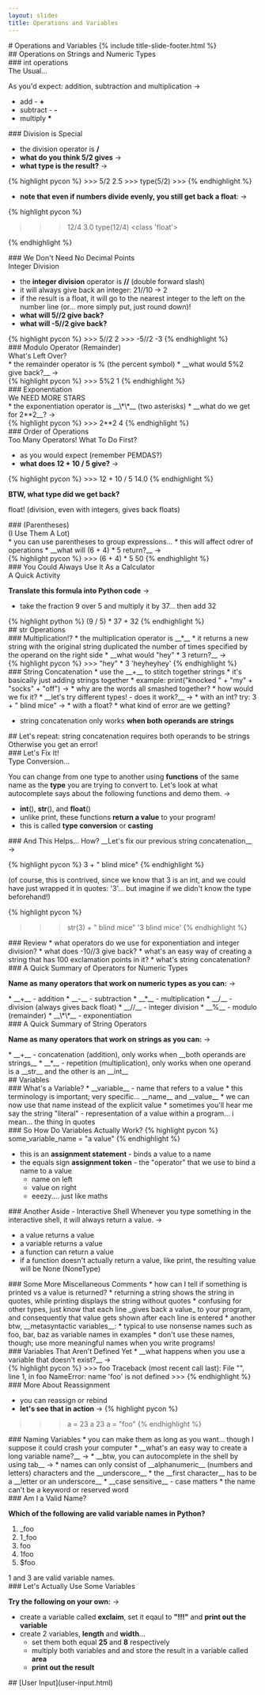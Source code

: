 ```yaml
---
layout: slides
title: Operations and Variables 
---
```

<section markdown="block" class="title-slide">
#  Operations and Variables
{% include title-slide-footer.html %}
</section>

<section markdown="block">
##   Operations on Strings and Numeric Types
</section>

<section markdown="block">
###  int operations 
<aside>The Usual...</aside>

As you'd expect: addition, subtraction and multiplication &rarr;

* add - __+__ 
* subtract - __-__
* multiply __\*__
</section>

<section markdown="block">
###  Division is Special

* the division operator is __/__
* __what do you think 5/2 gives__ &rarr;			
* __what type is the result?__ &rarr;

<div class="incremental" markdown="block">
{% highlight pycon %}
>>> 5/2
2.5
>>> type(5/2)
<class 'float'>
>>> 
{% endhighlight %}

* __note that even if numbers divide evenly, you still get back a float__: &rarr;

{% highlight pycon %}
>>> 12/4
3.0
>>> type(12/4)
<class 'float'>
>>> 
{% endhighlight %}
</div>
</section>

<section markdown="block">
###  We Don't Need No Decimal Points
<aside>Integer Division</aside>

* the __integer division__ operator is __//__ (double forward slash)
* it will always give back an integer: 21//10 &rarr; 2
* if the result is a float, it will go to the nearest integer to the left on the number line (or... more simply put, just round down)!
* __what will 5//2 give back?__
* __what will -5//2 give back?__

<div class="incremental" markdown="block">
{% highlight pycon %}
>>> 5//2
2
>>> -5//2
-3
{% endhighlight %}
</div>
</section>

<section markdown="block">
###  Modulo Operator (Remainder)
<aside>What's Left Over?</aside>
* the remainder operator is % (the percent symbol)
* __what would 5%2 give back?__ &rarr;

<div class="incremental" markdown="block">
{% highlight pycon %}
>>> 5%2
1
{% endhighlight %}
</div>
</section>

<section markdown="block">
###  Exponentiation 
<aside>We NEED MORE STARS</aside>
* the exponentiation operator is __\*\*__ (two asterisks)
* __what do we get for 2**2__? &rarr;

<div class="incremental" markdown="block">
{% highlight pycon %}
>>> 2**2
4
{% endhighlight %}
</div>
</section>

<section markdown="block">
###  Order of Operations
<aside>Too Many Operators!  What To Do First?</aside>

* as you would expect (remember PEMDAS?)
* __what does 12 + 10 / 5  give?__ &rarr;

<div class="incremental" markdown="block">
{% highlight pycon %}
>>> 12 + 10 / 5
14.0
{% endhighlight %}

__BTW, what type did we get back?__

float! (division, even with integers, gives back floats)
</div>
</section>


<section markdown="block">
###  (Parentheses)
<aside>(I Use Them A Lot)</aside>
* you can use parentheses to group expressions...
* this will affect odrer of operations
* __what will (6 + 4) * 5 return?__ &rarr;

<div class="incremental" markdown="block">
{% highlight pycon %}
>>> (6 + 4) * 5
50
{% endhighlight %}
</div>
</section>

<section markdown="block">
###  You Could Always Use It As a Calculator
<aside>A Quick Activity</aside>

__Translate this formula into Python code__ &rarr;

* take the fraction 9 over 5 and multiply it by 37... then add 32

<div class="incremental" markdown="block">
{% highlight python %}
(9 / 5) * 37 + 32
{% endhighlight %}
</div>
</section>

<section markdown="block">
##  str Operations
</section>

<section markdown="block">
###  Multiplication!?
* the multiplication operator is __*__
* it returns a new string with the original string duplicated the number of times specified by the operand on the right side
* __what would "hey" * 3 return?__ &rarr;

<div class="incremental" markdown="block">
{% highlight pycon %}
>>> "hey" * 3
'heyheyhey'
{% endhighlight %}
</div>
</section>

<section markdown="block">
###  String Concatenation
* use the __+__ to stitch together strings
* it's basically just adding strings together
* example: print("knocked " + "my" + "socks" + "off") &rarr;
* why are the words all smashed together? 
* how would we fix it? 
* __let's try different types! - does it work?__ &rarr;
	* with an int? try: 3 + " blind mice" &rarr;
	* with a float?
	* what kind of error are we getting?

<div class="incremental" markdown="block">

* string concatenation only works __when both operands are strings__

</div>

</section>

<section markdown="block">
##  Let's repeat: string concatenation requires both operands to be strings

<aside>Otherwise you get an error!</aside>
</section>

<section markdown="block">
###  Let's Fix It!
<aside>Type Conversion...</aside>

You can change from one type to another using __functions__ of the same name as the __type__ you are trying to convert to.  Let's look at what autocomplete says about the following functions and demo them.  &rarr;

* __int__(), __str__(), and __float__()
* unlike print, these functions __return a value__ to your program!
* this is called __type conversion__ or __casting__
</section>

<section markdown="block">
### And This Helps... How? 
__Let's fix our previous string concatenation__ &rarr;


{% highlight pycon %}
3 + " blind mice"
{% endhighlight %}

(of course, this is contrived, since we know that 3 is an int, and we could have just wrapped it in quotes: '3'... but imagine if we didn't know the type beforehand!)

<div class="incremental" markdown="block">

{% highlight pycon %}
>>> str(3) + " blind mice"
'3 blind mice'
{% endhighlight %}
</div>
</section>

<section markdown="block">
###  Review
* what operators do we use for exponentiation and integer division?
* what does -10//3 give back?
* what's an easy way of creating a string that has 100 exclamation points in it? 
* what's string concatenation?
</section>

<section markdown="block">
###  A Quick Summary of Operators for Numeric Types

__Name as many operators that work on numeric types as you can:__ &rarr;

<div class="incremental" markdown="block">
* __+__ - addition
* __-__ - subtraction
* __*__ - multiplication
* __/__ - division (always gives back float)
* __//__ - integer division
* __%__ - modulo (remainder)
* __\*\*__ - exponentiation
</div>
</section>

<section markdown="block">
###  A Quick Summary of String Operators

__Name as many operators that work on strings as you can:__ &rarr;

<div class="incremental" markdown="block">
* __+__ - concatenation (addition), only works when __both operands are strings__
* __*__ - repetition (multiplication), only works when one operand is a __str__ and the other is an __int__
</div>
</section>


<section markdown="block">
##  Variables
</section>

<section markdown="block">
###  What's a Variable?
* __variable__ - name that refers to a value
* this terminology is important; very specific... __name__ and __value__
* we can now use that name instead of the explicit value
* sometimes you'll hear me say the string "literal" - representation of a value within a program... i mean... the thing in quotes
</section>

<section markdown="block">
###  So How Do Variables Actually Work?
{% highlight pycon %}
some_variable_name = "a value"
{% endhighlight %}

* this is an __assignment statement__ - binds a value to a name
* the equals sign __assignment token__ - the "operator" that we use to bind a name to a value
	* name on left
	* value on right
	* eeezy.... just like maths
</section>

<section markdown="block">
###  Another Aside - Interactive Shell
Whenever you type something in the interactive shell, it will always return a value. &rarr;

* a value returns a value
* a variable returns a value
* a function can return a value
* if a function doesn't actually return a value, like print, the resulting value will be None (NoneType)
</section>

<section markdown="block">
###  Some More Miscellaneous Comments
* how can I tell if something is printed vs a value is returned?
	* returning a string shows the string in quotes, while printing displays the string without quotes
	* confusing for other types, just know that each line _gives back a value_ to your program, and consequently that value gets shown after each line is entered
* another btw, __metasyntactic variables__: 
	* typical to use nonsense names such as foo, bar, baz as variable names in examples
	* don't use these names, though; use more meaningful names when you write programs!

</section>

<section markdown="block">
###  Variables That Aren't Defined Yet
* __what happens when you use a variable that doesn't exist?__ &rarr;	

<div class="incremental" markdown="block">
{% highlight pycon %}
>>> foo
Traceback (most recent call last):
  File "<pyshell#0>", line 1, in <module>
    foo
NameError: name 'foo' is not defined
>>> 
{% endhighlight %}
</div>
</section>

<section markdown="block">
###  More About Reassignment

* you can reassign or rebind
* __let's see that in action__ &rarr;
{% highlight pycon %}
>>> a = 23
>>> a
23
>>> a = "foo"
{% endhighlight %}
</section>

<section markdown="block">
###  Naming Variables
* you can make them as long as you want... though I suppose it could crash your computer
	* __what's an easy way to create a long variable name?__ &rarr;
	* __btw, you can autocomplete in the shell by using tab__ &rarr;
* names can only consist of __alphanumeric__ (numbers and letters) characters and the __underscore__
* the __first character__ has to be a __letter or an underscore__
* __case sensitive__ - case matters
* the name can't be a keyword or reserved word
</section>

<section markdown="block">
###  Am I a Valid Name?

__Which of the following are valid variable names in Python?__

1. _foo
2. 1_foo
3. foo
4. 1foo
5. $foo

<div class="incremental" markdown="block">
1 and 3 are valid variable names.
</div>
</section>

<section markdown="block">
###  Let's Actually Use Some Variables

__Try the following on your own:__ &rarr;

* create a variable called __exclaim__, set it eqaul to __"!!!"__ and __print out the variable__
* create 2 variables, __length__ and __width__... 
	* set them both equal __25__ and __8__ respectively
	* multiply both variables and and store the result in a variable called __area__
	* __print out the result__
</section>

<section markdown="block">
##  [User Input](user-input.html)
</section>
